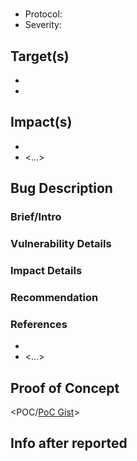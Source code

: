 # <TITTLE HERE>

- Protocol: [<PROTOCOL>](<LINK>)
- Severity: <SEVERITY>

## Target(s)

- [<NAME>](<TARGET>)
- [<NAME>](<TARGET>)

## Impact(s)

- <IMPACTS>
- <...>

## Bug Description

### Brief/Intro

<DESCRIPTION>

### Vulnerability Details

### Impact Details

<IMPACT>

### Recommendation

<RECOMMENDATION>

### References

- <REFERENCE>
- <...>

## Proof of Concept

<POC/[PoC Gist](<LINK>)>

## Info after reported

<INFO>